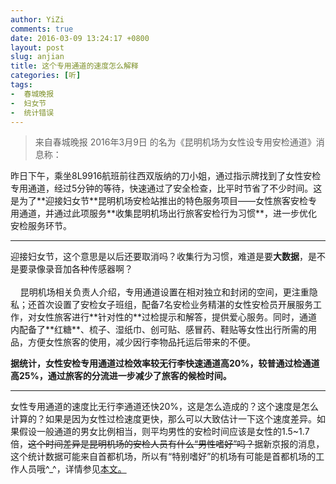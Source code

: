 ```yaml
---
author: YiZi
comments: true
date: 2016-03-09 13:24:17 +0800
layout: post
slug: anjian
title: 这个专用通道的速度怎么解释
categories: [听]
tags:
-  春城晚报
-  妇女节
-  统计错误
---
```

<div class="quote"> <blockquote>
    	来自春城晚报 2016年3月9日 的名为《昆明机场为女性设专用安检通道》消息称：
    </blockquote>
</div>
昨日下午，乘坐8L9916航班前往西双版纳的刀小姐，通过指示牌找到了女性安检专用通道，经过5分钟的等待，快速通过了安全检查，比平时节省了不少时间。这是为了**迎接妇女节**昆明机场安检站推出的特色服务项目——女性旅客安检专用通道，并通过此项服务**收集昆明机场出行旅客安检行为习惯**，进一步优化安检服务环节。

<hr/>
<div class="commentsonquote">
<div class="yizi">迎接妇女节，这个意思是以后还要取消吗？收集行为习惯，难道是要<strong>大数据</strong>，是不是要录像录音加各种传感器啊？</div>
</div>
<br/>
    昆明机场相关负责人介绍，专用通道设置在相对独立和封闭的空间，更注重隐私；还首次设置了安检女子班组，配备7名安检业务精湛的女性安检员开展服务工作，对女性旅客进行**针对性的**过检提示和解答，提供爱心服务。同时，通道内配备了**红糖**、梳子、湿纸巾、创可贴、感冒药、鞋贴等女性出行所需的用品，方便女性旅客的使用，减少因行李物品托运后带来的不便。

**据统计，女性安检专用通道过检效率较无行李快速通道高20%，较普通过检通道高25%，通过旅客的分流进一步减少了旅客的候检时间。**
<hr/>
<div class="commentsonquote">
<div class="yizi">女性专用通道的速度比无行李通道还快20%，这是怎么造成的？这个速度是怎么计算的？如果是因为女性过检速度更快，那么可以大致估计一下这个速度差异。如果假设一般通道的男女比例相当，则平均男性的安检时间应该是女性的1.5~1.7倍，<del>这个时间差异是昆明机场的安检人员有什么“男性嗜好”吗？</del>据新京报的消息，这个统计数据可能来自首都机场，所以有“特别嗜好”的机场有可能是首都机场的工作人员哦^_^，详情参见<a href="{% post_url 2016-03-15-anjian0315 %}">本文。</a></div>
</div>

